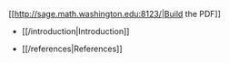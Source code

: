 [[http://sage.math.washington.edu:8123/|Build the PDF]]

 * [[/introduction|Introduction]]

 * [[/references|References]]
